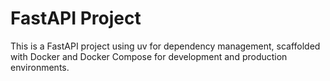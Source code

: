 # FastAPI Project

This is a FastAPI project using uv for dependency management, scaffolded with Docker and Docker Compose for development and production environments.

